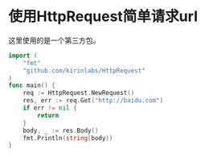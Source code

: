 # 使用HttpRequest简单请求url

这里使用的是一个第三方包。

```go
import (
	"fmt"
	"github.com/kirinlabs/HttpRequest"
)
func main() {
	req := HttpRequest.NewRequest()
	res, err := req.Get("http://baidu.com")
	if err != nil {
		return
	}
	body, _ := res.Body()
	fmt.Println(string(body))
}
```

